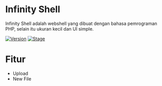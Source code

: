 # Infinity Shell
Infinity Shell adalah webshell yang dibuat dengan bahasa pemrograman PHP, selain itu ukuran kecil dan UI simple.

[![Version](https://img.shields.io/badge/Version-0.1-brightgreen.svg?maxAge=259200)]()
[![Stage](https://img.shields.io/badge/Release-Beta-green.svg)]()

# Fitur
- Upload
- New File
